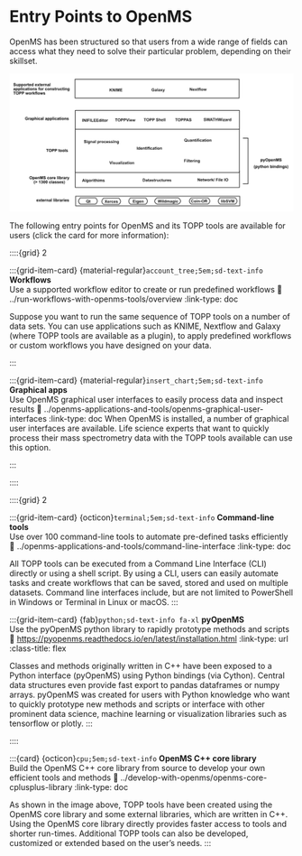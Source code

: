 Entry Points to OpenMS
======================

OpenMS has been structured so that users from a wide range of fields can access what they need to solve their particular problem, depending on their skillset.

![openms architecture](../images/introduction/openms-architecture.png)

The following entry points for OpenMS and its TOPP tools are available for users (click the card for more information):

::::{grid} 2

:::{grid-item-card} {material-regular}`account_tree;5em;sd-text-info` **Workflows** <br/> Use a supported workflow editor to create or run predefined workflows
  :link: ../run-workflows-with-openms-tools/overview
  :link-type: doc

  Suppose you want to run the same sequence of TOPP tools on a number of data sets. You can use applications such as KNIME, Nextflow and Galaxy (where TOPP tools are available as a plugin), to apply predefined workflows or custom workflows you have designed on your data.

:::

:::{grid-item-card} {material-regular}`insert_chart;5em;sd-text-info` **Graphical apps** <br/> Use OpenMS graphical user interfaces to easily process data and inspect results
  :link: ../openms-applications-and-tools/openms-graphical-user-interfaces
  :link-type: doc
  When OpenMS is installed, a number of graphical user interfaces are available. Life science experts that want to quickly process their mass spectrometry data with the TOPP tools available can use this option.

:::

::::

::::{grid} 2

:::{grid-item-card} {octicon}`terminal;5em;sd-text-info` **Command-line tools** <br/> Use over 100 command-line tools to automate pre-defined tasks efficiently
  :link: ../openms-applications-and-tools/command-line-interface
  :link-type: doc

  All TOPP tools can be executed from a Command Line Interface (CLI) directly or using a shell script. By using a CLI, users can easily automate tasks and create workflows that can be saved, stored and used on multiple datasets. Command line interfaces include, but are not limited to PowerShell in Windows or Terminal in Linux or macOS.
:::

:::{grid-item-card} {fab}`python;sd-text-info fa-xl` **pyOpenMS** <br/> Use the pyOpenMS python library to rapidly prototype methods and scripts
  :link: https://pyopenms.readthedocs.io/en/latest/installation.html
  :link-type: url
  :class-title: flex

  Classes and methods originally written in C++ have been exposed to a Python interface (pyOpenMS) using Python bindings (via Cython). Central data structures even provide fast export to pandas dataframes or numpy arrays. pyOpenMS was created for users with Python knowledge who want to quickly prototype new methods and scripts or interface with other prominent data science, machine learning or visualization libraries such as tensorflow or plotly.
:::

::::


:::{card} {octicon}`cpu;5em;sd-text-info` **OpenMS C++ core library** <br/> Build the OpenMS C++ core library from source to develop your own efficient tools and methods
  :link: ../develop-with-openms/openms-core-cplusplus-library
  :link-type: doc

  As shown in the image above, TOPP tools have been created using the OpenMS core library and some external libraries, which are written in C++. Using the OpenMS core library directly provides faster access to tools and shorter run-times. Additional TOPP tools can also be developed, customized or extended based on the user’s needs.
:::



